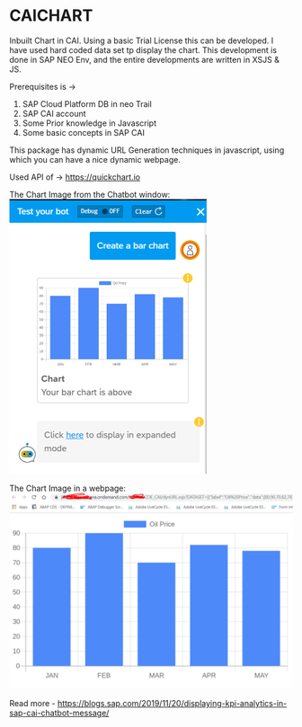 # CAICHART
Inbuilt Chart in CAI.
Using a basic Trial License this can be developed. I have used hard coded data set tp display the chart. This development is done in SAP NEO Env, and the entire developments are written in XSJS & JS.

Prerequisites is ->
1. SAP Cloud Platform DB in neo Trail
2. SAP CAI account
3. Some Prior knowledge in Javascript
4. Some basic concepts in SAP CAI

This package has dynamic URL Generation techniques in javascript, using which you can have a nice dynamic webpage.

Used API of -> https://quickchart.io

The Chart Image from the Chatbot window:
![alt text](https://github.com/sabarna17/CAICHART/blob/master/caichart.PNG?raw=true)

The Chart Image in a webpage:
![alt text](https://github.com/sabarna17/CAICHART/blob/master/dynURL.PNG?raw=true)

Read more - https://blogs.sap.com/2019/11/20/displaying-kpi-analytics-in-sap-cai-chatbot-message/
